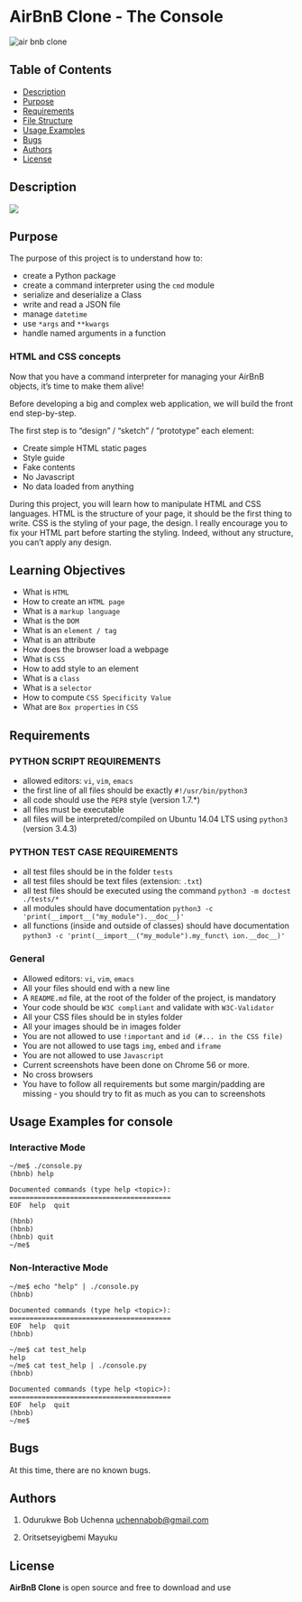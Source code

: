 # AirBnB Clone - The Console

![air bnb clone](https://s3.amazonaws.com/intranet-projects-files/holbertonschool-higher-level_programming+/263/HBTN-hbnb-Final.png)


## Table of Contents

* [Description](#description)
* [Purpose](#purpose)
* [Requirements](#requirements)
* [File Structure](#file-structure)
* [Usage Examples](#usage-examples)
* [Bugs](#bugs)
* [Authors](#authors)
* [License](#license)


## Description

![](https://camo.githubusercontent.com/97788fc5310cea2961d9d8dbfa9cb4b6aacd420eb1efb27372af451d7f04b7a7/68747470733a2f2f692e696d6775722e636f6d2f6f764d4e79455a2e706e67)

## Purpose

The purpose of this project is to understand how to:   
* create a Python package   
* create a command interpreter using the `cmd` module   
* serialize and deserialize a Class   
* write and read a JSON file   
* manage `datetime`   
* use `*args` and `**kwargs`   
* handle named arguments in a function

### HTML and CSS concepts

Now that you have a command interpreter for managing your AirBnB objects, it’s time to make them alive!

Before developing a big and complex web application, we will build the front end step-by-step.

The first step is to “design” / “sketch” / “prototype” each element:

- Create simple HTML static pages
- Style guide
- Fake contents
- No Javascript
- No data loaded from anything

During this project, you will learn how to manipulate HTML and CSS languages. HTML is the structure of your page, it should be the first thing to write. CSS is the styling of your page, the design. I really encourage you to fix your HTML part before starting the styling. Indeed, without any structure, you can’t apply any design.

## Learning Objectives

- What is `HTML`
- How to create an `HTML page`
- What is a `markup language`
- What is the `DOM`
- What is an `element / tag`
- What is an attribute
- How does the browser load a webpage
- What is `CSS`
- How to add style to an element
- What is a `class`
- What is a `selector`
- How to compute `CSS Specificity Value`
- What are `Box properties` in `CSS`

## Requirements

### PYTHON SCRIPT REQUIREMENTS  
   * allowed editors: `vi`, `vim`, `emacs`   
   * the first line of all files should be exactly `#!/usr/bin/python3`   
   * all code should use the `PEP8` style (version 1.7.*)   
   * all files must be executable   
   * all files will be interpreted/compiled on Ubuntu 14.04 LTS using `python3` (version 3.4.3)   

### PYTHON TEST CASE REQUIREMENTS    
   * all test files should be in the folder `tests`   
   * all test files should be text files (extension: `.txt`)   
   * all test files should be executed using the command `python3 -m doctest ./tests/*`   
   * all modules should have documentation `python3 -c 'print(__import__("my_module").__doc__)'`   
   * all functions (inside and outside of classes) should have documentation `python3 -c 'print(__import__("my_module").my_funct\
ion.__doc__)'`   

### General

- Allowed editors: `vi`, `vim`, `emacs`
- All your files should end with a new line
- A `README.md` file, at the root of the folder of the project, is mandatory
- Your code should be `W3C compliant` and validate with `W3C-Validator`
- All your CSS files should be in styles folder
- All your images should be in images folder
- You are not allowed to use `!important` and `id (#... in the CSS file)`
- You are not allowed to use tags `img`, `embed` and `iframe`
- You are not allowed to use `Javascript`
- Current screenshots have been done on Chrome 56 or more.
- No cross browsers
- You have to follow all requirements but some margin/padding are missing - you should try to fit as much as you can to screenshots   

## Usage Examples for console

### Interactive Mode

```python3
~/me$ ./console.py
(hbnb) help

Documented commands (type help <topic>):
========================================
EOF  help  quit

(hbnb)
(hbnb)
(hbnb) quit
~/me$
```

### Non-Interactive Mode

```python3
~/me$ echo "help" | ./console.py
(hbnb)

Documented commands (type help <topic>):
========================================
EOF  help  quit
(hbnb)

~/me$ cat test_help
help
~/me$ cat test_help | ./console.py
(hbnb)

Documented commands (type help <topic>):
========================================
EOF  help  quit
(hbnb)
~/me$
```

## Bugs

At this time, there are no known bugs.

## Authors

1. Odurukwe Bob Uchenna <uchennabob@gmail.com>

2. Oritsetseyigbemi Mayuku

## License

**AirBnB Clone** is open source and free to download and use

